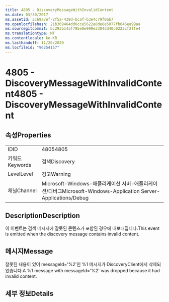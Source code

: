 ```yaml
---
title: 4805 - DiscoveryMessageWithInvalidContent
ms.date: 03/30/2017
ms.assetid: 2c69a7ef-2f5a-438d-bcaf-b3e4c79f0ab7
ms.openlocfilehash: 21b369464dd6cce5622e8de8e5077fb646ea99aa
ms.sourcegitcommit: bc293b14af795e0e999e3304dd40c0222cf2ffe4
ms.translationtype: MT
ms.contentlocale: ko-KR
ms.lasthandoff: 11/26/2020
ms.locfileid: "96254157"
---
```

# <a name="4805---discoverymessagewithinvalidcontent"></a><span data-ttu-id="3b2f0-102">4805 - DiscoveryMessageWithInvalidContent</span><span class="sxs-lookup"><span data-stu-id="3b2f0-102">4805 - DiscoveryMessageWithInvalidContent</span></span>

## <a name="properties"></a><span data-ttu-id="3b2f0-103">속성</span><span class="sxs-lookup"><span data-stu-id="3b2f0-103">Properties</span></span>  
  
|||  
|-|-|  
|<span data-ttu-id="3b2f0-104">ID</span><span class="sxs-lookup"><span data-stu-id="3b2f0-104">ID</span></span>|<span data-ttu-id="3b2f0-105">4805</span><span class="sxs-lookup"><span data-stu-id="3b2f0-105">4805</span></span>|  
|<span data-ttu-id="3b2f0-106">키워드</span><span class="sxs-lookup"><span data-stu-id="3b2f0-106">Keywords</span></span>|<span data-ttu-id="3b2f0-107">검색</span><span class="sxs-lookup"><span data-stu-id="3b2f0-107">Discovery</span></span>|  
|<span data-ttu-id="3b2f0-108">Level</span><span class="sxs-lookup"><span data-stu-id="3b2f0-108">Level</span></span>|<span data-ttu-id="3b2f0-109">경고</span><span class="sxs-lookup"><span data-stu-id="3b2f0-109">Warning</span></span>|  
|<span data-ttu-id="3b2f0-110">채널</span><span class="sxs-lookup"><span data-stu-id="3b2f0-110">Channel</span></span>|<span data-ttu-id="3b2f0-111">Microsoft-Windows-애플리케이션 서버-애플리케이션/디버그</span><span class="sxs-lookup"><span data-stu-id="3b2f0-111">Microsoft-Windows-Application Server-Applications/Debug</span></span>|  
  
## <a name="description"></a><span data-ttu-id="3b2f0-112">Description</span><span class="sxs-lookup"><span data-stu-id="3b2f0-112">Description</span></span>  

 <span data-ttu-id="3b2f0-113">이 이벤트는 검색 메시지에 잘못된 콘텐츠가 포함된 경우에 내보내집니다.</span><span class="sxs-lookup"><span data-stu-id="3b2f0-113">This event is emitted when the discovery message contains invalid content.</span></span>  
  
## <a name="message"></a><span data-ttu-id="3b2f0-114">메시지</span><span class="sxs-lookup"><span data-stu-id="3b2f0-114">Message</span></span>  

 <span data-ttu-id="3b2f0-115">잘못된 내용이 있어 messageId='%2'인 %1 메시지가 DiscoveryClient에서 삭제되었습니다.</span><span class="sxs-lookup"><span data-stu-id="3b2f0-115">A %1 message with messageId='%2' was dropped because it had invalid content.</span></span>  
  
## <a name="details"></a><span data-ttu-id="3b2f0-116">세부 정보</span><span class="sxs-lookup"><span data-stu-id="3b2f0-116">Details</span></span>
